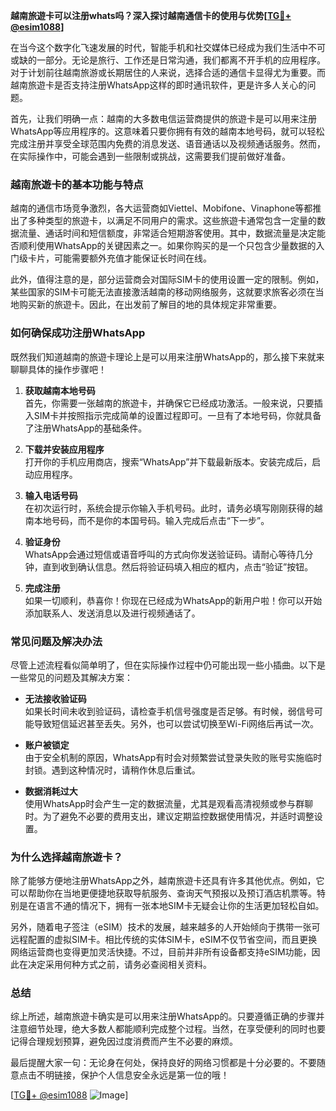 **越南旅遊卡可以注册whats吗？深入探讨越南通信卡的使用与优势[[TG💪+ @esim1088](https://t.me/s/esim1088)]**

在当今这个数字化飞速发展的时代，智能手机和社交媒体已经成为我们生活中不可或缺的一部分。无论是旅行、工作还是日常沟通，我们都离不开手机的应用程序。对于计划前往越南旅游或长期居住的人来说，选择合适的通信卡显得尤为重要。而越南旅遊卡是否支持注册WhatsApp这样的即时通讯软件，更是许多人关心的问题。

首先，让我们明确一点：越南的大多数电信运营商提供的旅遊卡是可以用来注册WhatsApp等应用程序的。这意味着只要你拥有有效的越南本地号码，就可以轻松完成注册并享受全球范围内免费的消息发送、语音通话以及视频通话服务。然而，在实际操作中，可能会遇到一些限制或挑战，这需要我们提前做好准备。

### **越南旅遊卡的基本功能与特点**

越南的通信市场竞争激烈，各大运营商如Viettel、Mobifone、Vinaphone等都推出了多种类型的旅遊卡，以满足不同用户的需求。这些旅遊卡通常包含一定量的数据流量、通话时间和短信额度，非常适合短期游客使用。其中，数据流量是决定能否顺利使用WhatsApp的关键因素之一。如果你购买的是一个只包含少量数据的入门级卡片，可能需要额外充值才能保证长时间在线。

此外，值得注意的是，部分运营商会对国际SIM卡的使用设置一定的限制。例如，某些国家的SIM卡可能无法直接激活越南的移动网络服务，这就要求旅客必须在当地购买新的旅遊卡。因此，在出发前了解目的地的具体规定非常重要。

### **如何确保成功注册WhatsApp**

既然我们知道越南的旅遊卡理论上是可以用来注册WhatsApp的，那么接下来就来聊聊具体的操作步骤吧！

1. **获取越南本地号码**  
   首先，你需要一张越南的旅遊卡，并确保它已经成功激活。一般来说，只要插入SIM卡并按照指示完成简单的设置过程即可。一旦有了本地号码，你就具备了注册WhatsApp的基础条件。

2. **下载并安装应用程序**  
   打开你的手机应用商店，搜索“WhatsApp”并下载最新版本。安装完成后，启动应用程序。

3. **输入电话号码**  
   在初次运行时，系统会提示你输入手机号码。此时，请务必填写刚刚获得的越南本地号码，而不是你的本国号码。输入完成后点击“下一步”。

4. **验证身份**  
   WhatsApp会通过短信或语音呼叫的方式向你发送验证码。请耐心等待几分钟，直到收到确认信息。然后将验证码填入相应的框内，点击“验证”按钮。

5. **完成注册**  
   如果一切顺利，恭喜你！你现在已经成为WhatsApp的新用户啦！你可以开始添加联系人、发送消息以及进行视频通话了。

### **常见问题及解决办法**

尽管上述流程看似简单明了，但在实际操作过程中仍可能出现一些小插曲。以下是一些常见的问题及其解决方案：

- **无法接收验证码**  
  如果长时间未收到验证码，请检查手机信号强度是否足够。有时候，弱信号可能导致短信延迟甚至丢失。另外，也可以尝试切换至Wi-Fi网络后再试一次。

- **账户被锁定**  
  由于安全机制的原因，WhatsApp有时会对频繁尝试登录失败的账号实施临时封锁。遇到这种情况时，请稍作休息后重试。

- **数据消耗过大**  
  使用WhatsApp时会产生一定的数据流量，尤其是观看高清视频或参与群聊时。为了避免不必要的费用支出，建议定期监控数据使用情况，并适时调整设置。

### **为什么选择越南旅遊卡？**

除了能够方便地注册WhatsApp之外，越南旅遊卡还具有许多其他优点。例如，它可以帮助你在当地更便捷地获取导航服务、查询天气预报以及预订酒店机票等。特别是在语言不通的情况下，拥有一张本地SIM卡无疑会让你的生活更加轻松自如。

另外，随着电子签注（eSIM）技术的发展，越来越多的人开始倾向于携带一张可远程配置的虚拟SIM卡。相比传统的实体SIM卡，eSIM不仅节省空间，而且更换网络运营商也变得更加灵活快捷。不过，目前并非所有设备都支持eSIM功能，因此在决定采用何种方式之前，请务必查阅相关资料。

### **总结**

综上所述，越南旅遊卡确实是可以用来注册WhatsApp的。只要遵循正确的步骤并注意细节处理，绝大多数人都能顺利完成整个过程。当然，在享受便利的同时也要记得合理规划预算，避免因过度消费而产生不必要的麻烦。

最后提醒大家一句：无论身在何处，保持良好的网络习惯都是十分必要的。不要随意点击不明链接，保护个人信息安全永远是第一位的哦！

[[TG💪+ @esim1088](https://t.me/s/esim1088) ![Image](https://i.postimg.cc/4NQfJmqS/Snipaste-2025-05-13-00-14-12.png)]